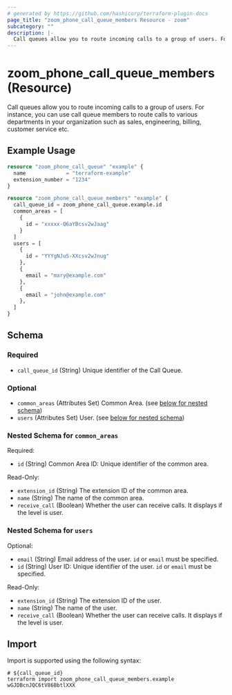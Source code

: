 ```yaml
---
# generated by https://github.com/hashicorp/terraform-plugin-docs
page_title: "zoom_phone_call_queue_members Resource - zoom"
subcategory: ""
description: |-
  Call queues allow you to route incoming calls to a group of users. For instance, you can use call queue members to route calls to various departments in your organization such as sales, engineering, billing, customer service etc.
---
```


# zoom_phone_call_queue_members (Resource)

Call queues allow you to route incoming calls to a group of users. For instance, you can use call queue members to route calls to various departments in your organization such as sales, engineering, billing, customer service etc.

## Example Usage

```terraform
resource "zoom_phone_call_queue" "example" {
  name             = "terraform-example"
  extension_number = "1234"
}

resource "zoom_phone_call_queue_members" "example" {
  call_queue_id = zoom_phone_call_queue.example.id
  common_areas = [
    {
      id = "xxxxx-Q6aYBcsv2wJaag"
    }
  ]
  users = [
    {
      id = "YYYgNJuS-XXcsv2wJnug"
    },
    {
      email = "mary@example.com"
    },
    {
      email = "john@example.com"
    },
  ]
}
```

<!-- schema generated by tfplugindocs -->
## Schema

### Required

- `call_queue_id` (String) Unique identifier of the Call Queue.

### Optional

- `common_areas` (Attributes Set) Common Area. (see [below for nested schema](#nestedatt--common_areas))
- `users` (Attributes Set) User. (see [below for nested schema](#nestedatt--users))

<a id="nestedatt--common_areas"></a>
### Nested Schema for `common_areas`

Required:

- `id` (String) Common Area ID: Unique identifier of the common area.

Read-Only:

- `extension_id` (String) The extension ID of the common area.
- `name` (String) The name of the common area.
- `receive_call` (Boolean) Whether the user can receive calls. It displays if the level is user.


<a id="nestedatt--users"></a>
### Nested Schema for `users`

Optional:

- `email` (String) Email address of the user. `id` or `email` must be specified.
- `id` (String) User ID: Unique identifier of the user. `id` or `email` must be specified.

Read-Only:

- `extension_id` (String) The extension ID of the user.
- `name` (String) The name of the user.
- `receive_call` (Boolean) Whether the user can receive calls. It displays if the level is user.

## Import

Import is supported using the following syntax:

```shell
# ${call_queue_id}
terraform import zoom_phone_call_queue_members.example wGJDBcnJQC6tV86BbtlXXX
```
